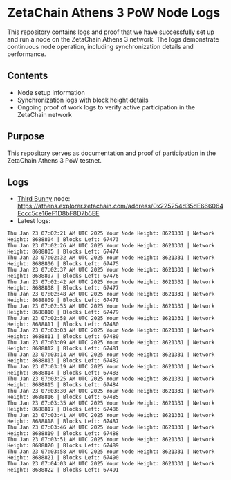 # ZetaChain Athens 3 PoW Node Logs
This repository contains logs and proof that we have successfully set up and run a node on the ZetaChain Athens 3 network. The logs demonstrate continuous node operation, including synchronization details and performance.

## Contents
- Node setup information
- Synchronization logs with block height details
- Ongoing proof of work logs to verify active participation in the ZetaChain network

## Purpose
This repository serves as documentation and proof of participation in the ZetaChain Athens 3 PoW testnet.

## Logs

- [Third Bunny](https://thirdbunny.xyz/) node: https://athens.explorer.zetachain.com/address/0x225254d35dE666064Eccc5ce16eF1D8bF8D7b5EE
- Latest logs:
```
Thu Jan 23 07:02:21 AM UTC 2025 Your Node Height: 8621331 | Network Height: 8688804 | Blocks Left: 67473
Thu Jan 23 07:02:26 AM UTC 2025 Your Node Height: 8621331 | Network Height: 8688805 | Blocks Left: 67474
Thu Jan 23 07:02:32 AM UTC 2025 Your Node Height: 8621331 | Network Height: 8688806 | Blocks Left: 67475
Thu Jan 23 07:02:37 AM UTC 2025 Your Node Height: 8621331 | Network Height: 8688807 | Blocks Left: 67476
Thu Jan 23 07:02:42 AM UTC 2025 Your Node Height: 8621331 | Network Height: 8688808 | Blocks Left: 67477
Thu Jan 23 07:02:48 AM UTC 2025 Your Node Height: 8621331 | Network Height: 8688809 | Blocks Left: 67478
Thu Jan 23 07:02:53 AM UTC 2025 Your Node Height: 8621331 | Network Height: 8688810 | Blocks Left: 67479
Thu Jan 23 07:02:58 AM UTC 2025 Your Node Height: 8621331 | Network Height: 8688811 | Blocks Left: 67480
Thu Jan 23 07:03:03 AM UTC 2025 Your Node Height: 8621331 | Network Height: 8688811 | Blocks Left: 67480
Thu Jan 23 07:03:09 AM UTC 2025 Your Node Height: 8621331 | Network Height: 8688812 | Blocks Left: 67481
Thu Jan 23 07:03:14 AM UTC 2025 Your Node Height: 8621331 | Network Height: 8688813 | Blocks Left: 67482
Thu Jan 23 07:03:19 AM UTC 2025 Your Node Height: 8621331 | Network Height: 8688814 | Blocks Left: 67483
Thu Jan 23 07:03:25 AM UTC 2025 Your Node Height: 8621331 | Network Height: 8688815 | Blocks Left: 67484
Thu Jan 23 07:03:30 AM UTC 2025 Your Node Height: 8621331 | Network Height: 8688816 | Blocks Left: 67485
Thu Jan 23 07:03:35 AM UTC 2025 Your Node Height: 8621331 | Network Height: 8688817 | Blocks Left: 67486
Thu Jan 23 07:03:41 AM UTC 2025 Your Node Height: 8621331 | Network Height: 8688818 | Blocks Left: 67487
Thu Jan 23 07:03:46 AM UTC 2025 Your Node Height: 8621331 | Network Height: 8688819 | Blocks Left: 67488
Thu Jan 23 07:03:51 AM UTC 2025 Your Node Height: 8621331 | Network Height: 8688820 | Blocks Left: 67489
Thu Jan 23 07:03:58 AM UTC 2025 Your Node Height: 8621331 | Network Height: 8688821 | Blocks Left: 67490
Thu Jan 23 07:04:03 AM UTC 2025 Your Node Height: 8621331 | Network Height: 8688822 | Blocks Left: 67491
```
